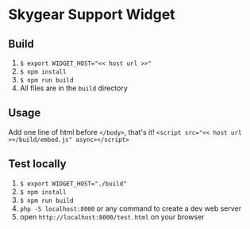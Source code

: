 # Skygear Support Widget
## Build
1. `$ export WIDGET_HOST="<< host url >>"`
2. `$ npm install`
3. `$ npm run build`
4. All files are in the `build` directory

## Usage
Add one line of html before `</body>`, that's it!
`<script src="<< host url >>/build/embed.js" async></script>`

## Test locally
1. `$ export WIDGET_HOST="./build"`
2. `$ npm install`
3. `$ npm run build`
4. `php -S localhost:8000` or any command to create a dev web server
5. open `http://localhost:8000/test.html` on your browser